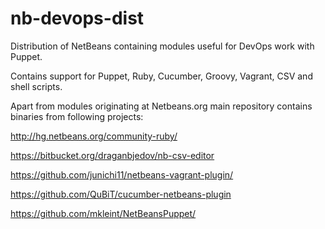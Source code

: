 nb-devops-dist
==============

Distribution of NetBeans containing modules useful for DevOps work with Puppet.

Contains support for Puppet, Ruby, Cucumber, Groovy, Vagrant, CSV and shell scripts.

Apart from modules originating at Netbeans.org main repository contains binaries from 
following projects:

http://hg.netbeans.org/community-ruby/

https://bitbucket.org/draganbjedov/nb-csv-editor

https://github.com/junichi11/netbeans-vagrant-plugin/

https://github.com/QuBiT/cucumber-netbeans-plugin

https://github.com/mkleint/NetBeansPuppet/

